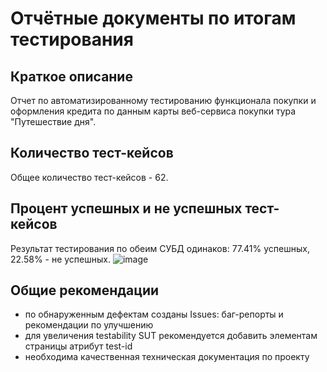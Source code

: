 # Отчётные документы по итогам тестирования
## Краткое описание
Отчет по автоматизированному тестированию функционала покупки и оформления кредита по данным карты веб-сервиса покупки тура "Путешествие дня".
## Количество тест-кейсов
Общее количество тест-кейсов - 62.
## Процент успешных и не успешных тест-кейсов
Результат тестирования по обеим СУБД одинаков: 77.41% успешных, 22.58% - не успешных.
![image](https://github.com/TatiLarina/QA_diploma/assets/108877033/0880cbfe-2698-4b2d-be2a-8730d743ee19)
## Общие рекомендации
* по обнаруженным дефектам созданы Issues: баг-репорты и рекомендации по улучшению
* для увеличения testability SUT рекомендуется добавить элементам страницы атрибут test-id
* необходима качественная техническая документация по проекту
